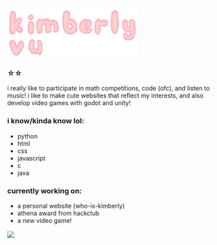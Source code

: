 <img src="kimberly_logo.png" style="width: 300px">
<h3 align="left">☆☆</h3>

<p align="left">i really like to participate in math competitions, code (ofc), and listen to music! i like to make cute websites that reflect my interests, and also develop video games with godot and unity!</p>

<h3 align="left">i know/kinda know lol:</h3>
<ul>
  <li>python</li>
  <li>html</li>
  <li>css</li>
  <li>javascript</li>
  <li>c</li>
  <li>java</li>
</ul>

<h3 align="left">currently working on:</h3>
<ul>
  <li>a personal website (who-is-kimberly)</li>
  <li>athena award from hackclub</li>
  <li>a new video game!</li>
</ul>

<img align="center" src="https://github-readme-stats.hackclub.dev/api/wakatime?username=3779&api_domain=hackatime.hackclub.com&theme=rose&custom_title=Hackatime+Stats&layout=compact&cache_seconds=0&langs_count=8">

<!---
kimvurly/kimvurly is a ✨ special ✨ repository because its `README.md` (this file) appears on your GitHub profile.
You can click the Preview link to take a look at your changes.
--->

